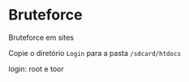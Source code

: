 # Bruteforce
Bruteforce em sites

Copie o diretório `Login` para a pasta `/sdcard/htdocs`

login: root e toor
